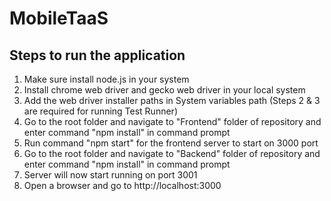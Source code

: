 # MobileTaaS

## Steps to run the application

1. Make sure install node.js in your system
1. Install chrome web driver and gecko web driver in your local system
1. Add the web driver installer paths in System variables path 
  (Steps 2 & 3 are required for running Test Runner)
1. Go to the root folder and navigate to "Frontend" folder of repository and enter command "npm install" in command prompt
1. Run command "npm start" for the frontend server to start on 3000 port
1. Go to the root folder and navigate to "Backend" folder of repository and enter command "npm install" in command prompt
1. Server will now start running on port 3001
1. Open a browser and go to http://localhost:3000

